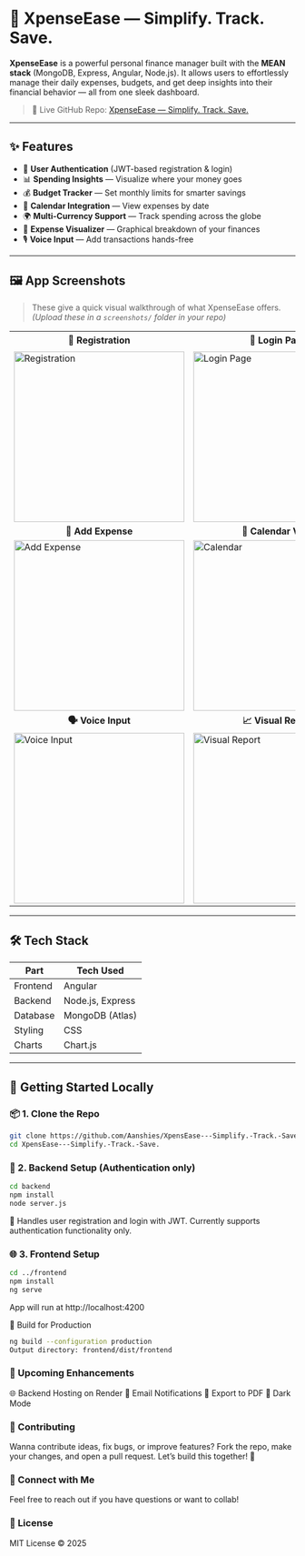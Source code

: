 # 💸 XpenseEase — Simplify. Track. Save.

**XpenseEase** is a powerful personal finance manager built with the **MEAN stack** (MongoDB, Express, Angular, Node.js). It allows users to effortlessly manage their daily expenses, budgets, and get deep insights into their financial behavior — all from one sleek dashboard.

> 🔗 Live GitHub Repo: [XpenseEase — Simplify. Track. Save.](https://github.com/Aanshies/XpensEase---Simplify.-Track.-Save..git)

---

## ✨ Features

- 🔐 **User Authentication** (JWT-based registration & login)
- 📊 **Spending Insights** — Visualize where your money goes
- 💰 **Budget Tracker** — Set monthly limits for smarter savings
- 📅 **Calendar Integration** — View expenses by date
- 🌍 **Multi-Currency Support** — Track spending across the globe
- 🧠 **Expense Visualizer** — Graphical breakdown of your finances
- 🎙️ **Voice Input** — Add transactions hands-free

---

## 🖼️ App Screenshots

> These give a quick visual walkthrough of what XpenseEase offers. *(Upload these in a `screenshots/` folder in your repo)*

<table>
  <tr>
    <td align="center"><strong>🔐 Registration</strong></td>
    <td align="center"><strong>🔐 Login Page</strong></td>
    <td align="center"><strong>📊 Dashboard</strong></td>
  </tr>
  <tr>
    <td><img src="![Image](https://github.com/user-attachments/assets/ab2eba45-c059-42b1-9871-5f0bbb58aa5c)" alt="Registration" width="300"/></td>
    <td><img src="![Image](https://github.com/user-attachments/assets/650ae6b2-a138-46f9-989e-c474c06bb6d1)" alt="Login Page" width="300"/></td>
    <td><img src="![Image](https://github.com/user-attachments/assets/4242fc95-7f46-46e6-b158-907d91b77d82)" alt="Dashboard" width="300"/></td>
  </tr>
  <tr>
    <td align="center"><strong>💸 Add Expense</strong></td>
    <td align="center"><strong>📅 Calendar View</strong></td>
  </tr>
  <tr>
    <td><img src="screenshots/add-expense.png" alt="Add Expense" width="300"/></td>
    <td><img src="screenshots/calendar.png" alt="Calendar" width="300"/></td>
  </tr>
  <tr>
    <td align="center"><strong>🗣️ Voice Input</strong></td>
    <td align="center"><strong>📈 Visual Report</strong></td>
  </tr>
  <tr>
    <td><img src="screenshots/voice.png" alt="Voice Input" width="300"/></td>
    <td><img src="screenshots/report.png" alt="Visual Report" width="300"/></td>
  </tr>
</table>

---

## 🛠️ Tech Stack

| Part       | Tech Used            |
|------------|----------------------|
| Frontend   | Angular              |
| Backend    | Node.js, Express     |
| Database   | MongoDB (Atlas)      |
| Styling    | CSS                  |
| Charts     | Chart.js             |

---

## 🚀 Getting Started Locally

### 📦 1. Clone the Repo

``` bash
git clone https://github.com/Aanshies/XpensEase---Simplify.-Track.-Save..git
cd XpensEase---Simplify.-Track.-Save.
```
### 🧠 2. Backend Setup (Authentication only)
```bash
cd backend
npm install
node server.js
```
🔐 Handles user registration and login with JWT. Currently supports authentication functionality only.

### 🌐 3. Frontend Setup
```bash
cd ../frontend
npm install
ng serve
```
App will run at http://localhost:4200

📂 Build for Production
```bash
ng build --configuration production
Output directory: frontend/dist/frontend
```

### 🔮 Upcoming Enhancements

🌐 Backend Hosting on Render
📧 Email Notifications
🧾 Export to PDF
🎨 Dark Mode

### 🤝 Contributing
Wanna contribute ideas, fix bugs, or improve features? Fork the repo, make your changes, and open a pull request. Let’s build this together! 🚀

### 💬 Connect with Me
Feel free to reach out if you have questions or want to collab!

### 🪪 License
MIT License © 2025
